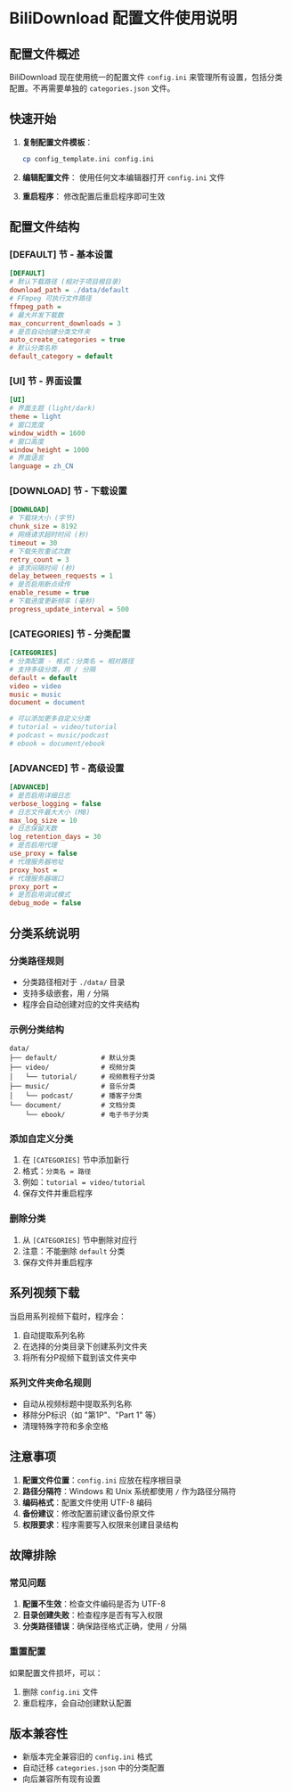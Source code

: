 # BiliDownload 配置文件使用说明

## 配置文件概述

BiliDownload 现在使用统一的配置文件 `config.ini` 来管理所有设置，包括分类配置。不再需要单独的 `categories.json` 文件。

## 快速开始

1. **复制配置文件模板**：
   ```bash
   cp config_template.ini config.ini
   ```

2. **编辑配置文件**：
   使用任何文本编辑器打开 `config.ini` 文件

3. **重启程序**：
   修改配置后重启程序即可生效

## 配置文件结构

### [DEFAULT] 节 - 基本设置
```ini
[DEFAULT]
# 默认下载路径 (相对于项目根目录)
download_path = ./data/default
# FFmpeg 可执行文件路径
ffmpeg_path = 
# 最大并发下载数
max_concurrent_downloads = 3
# 是否自动创建分类文件夹
auto_create_categories = true
# 默认分类名称
default_category = default
```

### [UI] 节 - 界面设置
```ini
[UI]
# 界面主题 (light/dark)
theme = light
# 窗口宽度
window_width = 1600
# 窗口高度
window_height = 1000
# 界面语言
language = zh_CN
```

### [DOWNLOAD] 节 - 下载设置
```ini
[DOWNLOAD]
# 下载块大小 (字节)
chunk_size = 8192
# 网络请求超时时间 (秒)
timeout = 30
# 下载失败重试次数
retry_count = 3
# 请求间隔时间 (秒)
delay_between_requests = 1
# 是否启用断点续传
enable_resume = true
# 下载进度更新频率 (毫秒)
progress_update_interval = 500
```

### [CATEGORIES] 节 - 分类配置
```ini
[CATEGORIES]
# 分类配置 - 格式：分类名 = 相对路径
# 支持多级分类，用 / 分隔
default = default
video = video
music = music
document = document

# 可以添加更多自定义分类
# tutorial = video/tutorial
# podcast = music/podcast
# ebook = document/ebook
```

### [ADVANCED] 节 - 高级设置
```ini
[ADVANCED]
# 是否启用详细日志
verbose_logging = false
# 日志文件最大大小 (MB)
max_log_size = 10
# 日志保留天数
log_retention_days = 30
# 是否启用代理
use_proxy = false
# 代理服务器地址
proxy_host = 
# 代理服务器端口
proxy_port = 
# 是否启用调试模式
debug_mode = false
```

## 分类系统说明

### 分类路径规则
- 分类路径相对于 `./data/` 目录
- 支持多级嵌套，用 `/` 分隔
- 程序会自动创建对应的文件夹结构

### 示例分类结构
```
data/
├── default/           # 默认分类
├── video/             # 视频分类
│   └── tutorial/      # 视频教程子分类
├── music/             # 音乐分类
│   └── podcast/       # 播客子分类
└── document/          # 文档分类
    └── ebook/         # 电子书子分类
```

### 添加自定义分类
1. 在 `[CATEGORIES]` 节中添加新行
2. 格式：`分类名 = 路径`
3. 例如：`tutorial = video/tutorial`
4. 保存文件并重启程序

### 删除分类
1. 从 `[CATEGORIES]` 节中删除对应行
2. 注意：不能删除 `default` 分类
3. 保存文件并重启程序

## 系列视频下载

当启用系列视频下载时，程序会：
1. 自动提取系列名称
2. 在选择的分类目录下创建系列文件夹
3. 将所有分P视频下载到该文件夹中

### 系列文件夹命名规则
- 自动从视频标题中提取系列名称
- 移除分P标识（如 "第1P"、"Part 1" 等）
- 清理特殊字符和多余空格

## 注意事项

1. **配置文件位置**：`config.ini` 应放在程序根目录
2. **路径分隔符**：Windows 和 Unix 系统都使用 `/` 作为路径分隔符
3. **编码格式**：配置文件使用 UTF-8 编码
4. **备份建议**：修改配置前建议备份原文件
5. **权限要求**：程序需要写入权限来创建目录结构

## 故障排除

### 常见问题
1. **配置不生效**：检查文件编码是否为 UTF-8
2. **目录创建失败**：检查程序是否有写入权限
3. **分类路径错误**：确保路径格式正确，使用 `/` 分隔

### 重置配置
如果配置文件损坏，可以：
1. 删除 `config.ini` 文件
2. 重启程序，会自动创建默认配置

## 版本兼容性

- 新版本完全兼容旧的 `config.ini` 格式
- 自动迁移 `categories.json` 中的分类配置
- 向后兼容所有现有设置 